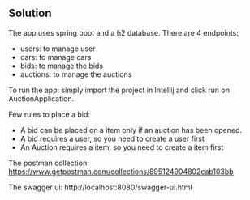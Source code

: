 ## Solution
The app uses spring boot and a h2 database.
There are 4 endpoints:
 - users: to manage user
 - cars: to manage cars
 - bids: to manage the bids
 - auctions: to manage the auctions

To run the app: simply import the project in Intellij and click run on AuctionApplication.

Few rules to place a bid:
- A bid can be placed on a item only if an auction has been opened.
- A bid requires a user, so you need to create a user first
- An Auction requires a item, so you need to create a item first

The postman collection:
https://www.getpostman.com/collections/895124904802cab103bb

The swagger ui:
http://localhost:8080/swagger-ui.html


